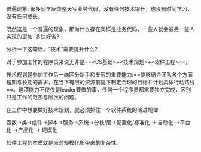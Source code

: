 普遍现象: 很多同学反馈整天写业务代码，没有任何技术提升，也没有时间学习，没有任何成长。

既然这是一个普遍的现象，那为什么存在同样是业务代码，一些人就会被另一些人实现的更加: 多快好省?

分析一下这句话，“技术”需要提升什么?

对于参加工作的程序员来说无非是==<CS基础>+<技术规划>+<软件工程>==;

技术规划是参加工作后一向区分新手和专家的重要能力:==能够结合团队各个方面短期与长期的需求，在当下有限的资源前提下制定合理的目标并计划具体行动路线==。这项能力不仅仅是leader要做的事，任何一个程序员都需要独立完成，区别只是工作的范围与层次的问题。

在工作中想要做好技术规划，就必须抓住一个软件系统的演进规律:

函数->类->组件->脚本->服务->系统->分栈/层->配置化/标准化 -> 自动化 ->平台化 ->产品化 -> 规模化

软件工程的本质就是应对规模化所带来的复杂性。